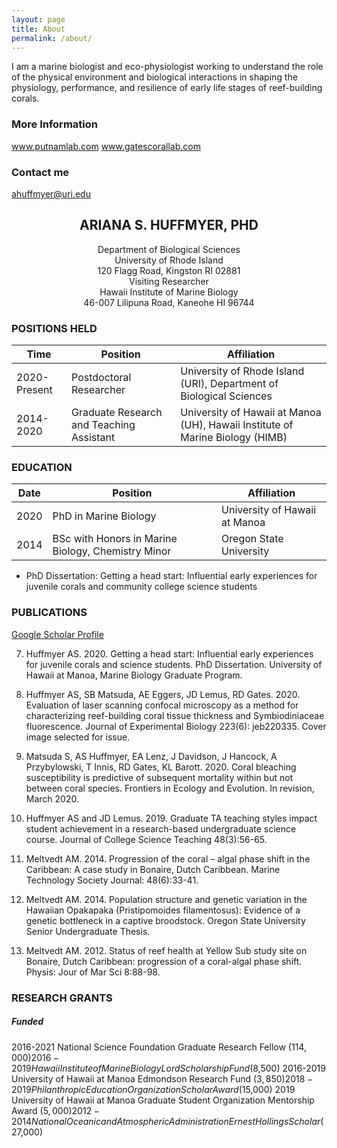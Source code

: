 ```yaml
---
layout: page
title: About
permalink: /about/
---
```


I am a marine biologist and eco-physiologist working to understand the role of the physical environment and biological interactions in shaping the physiology, performance, and resilience of early life stages of reef-building corals.

### More Information

www.putnamlab.com
www.gatescorallab.com

### Contact me

[ahuffmyer@uri.edu](mailto:ahuffmyer@uri.edu)


## <center>ARIANA S. HUFFMYER, PHD</center>
<center>Department of Biological Sciences</center>
<center>University of Rhode Island</center>
<center>120 Flagg Road, Kingston RI 02881</center>

<center>Visiting Researcher</center>
<center>Hawaii Institute of Marine Biology</center>
<center>46-007 Lilipuna Road, Kaneohe HI 96744</center>


### POSITIONS HELD

Time|Position| Affiliation
--|--|--
2020-Present	| Postdoctoral Researcher | University of Rhode Island (URI), Department of Biological Sciences
2014-2020	| Graduate Research and Teaching Assistant | University of Hawaii at Manoa (UH), Hawaii Institute of Marine Biology (HIMB)

### EDUCATION

Date|Position| Affiliation
--|--|--
2020 |	PhD in Marine Biology | University of Hawaii at Manoa
2014 |	BSc with Honors in Marine Biology, Chemistry Minor | Oregon State University

 - PhD Dissertation: Getting a head start: Influential early experiences for juvenile corals and community college science students

### PUBLICATIONS 

[Google Scholar Profile](https://scholar.google.com/citations?user=_dw3pYEAAAAJ&hl=en)

7.	Huffmyer AS. 2020. Getting a head start: Influential early experiences for juvenile corals and science students. PhD Dissertation. University of Hawaii at Manoa, Marine Biology Graduate Program. 

6.	Huffmyer AS, SB Matsuda, AE Eggers, JD Lemus, RD Gates. 2020. Evaluation of laser scanning confocal microscopy as a method for characterizing reef-building coral tissue thickness and Symbiodiniaceae fluorescence. Journal of Experimental Biology 223(6): jeb220335. Cover image selected for issue. 

5.	Matsuda S, AS Huffmyer, EA Lenz, J Davidson, J Hancock, A Przybylowski, T Innis, RD Gates, KL Barott. 2020. Coral bleaching susceptibility is predictive of subsequent mortality within but not between coral species. Frontiers in Ecology and Evolution. In revision, March 2020.  

4.	Huffmyer AS and JD Lemus. 2019. Graduate TA teaching styles impact student achievement in a research-based undergraduate science course. Journal of College Science Teaching 48(3):56-65.

3.	Meltvedt AM. 2014. Progression of the coral – algal phase shift in the Caribbean: A case study in Bonaire, Dutch Caribbean. Marine Technology Society Journal: 48(6):33-41.

2.	Meltvedt AM. 2014. Population structure and genetic variation in the Hawaiian Opakapaka (Pristipomoides filamentosus): Evidence of a genetic bottleneck in a captive broodstock. Oregon State University Senior Undergraduate Thesis.

1.	Meltvedt AM. 2012. Status of reef health at Yellow Sub study site on Bonaire, Dutch Caribbean: progression of a coral-algal phase shift. Physis: Jour of Mar Sci 8:88-98.
	   
	   
### RESEARCH GRANTS

##### Funded

2016-2021	National Science Foundation Graduate Research Fellow ($114,000)
2016-2019	Hawaii Institute of Marine Biology Lord Scholarship Fund ($8,500)
2016-2019	University of Hawaii at Manoa Edmondson Research Fund ($3,850)
2018-2019	Philanthropic Education Organization Scholar Award ($15,000)
2019			University of Hawaii at Manoa Graduate Student Organization Mentorship Award ($5,000)
2012-2014	National Oceanic and Atmospheric Administration Ernest Hollings Scholar ($27,000)



